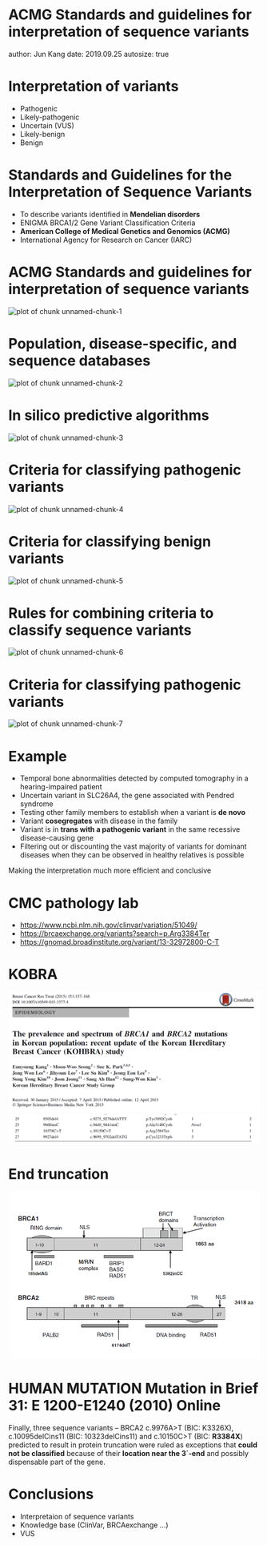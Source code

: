 ACMG Standards and guidelines for interpretation of sequence variants
========================================================
author: Jun Kang
date: 2019.09.25
autosize: true

Interpretation of variants
========================================================
* Pathogenic  
* Likely-pathogenic  
* Uncertain (VUS)  
* Likely-benign  
* Benign  

Standards and Guidelines for the Interpretation of Sequence Variants
========================================================
* To describe variants identified in **Mendelian disorders**  
* ENIGMA BRCA1/2 Gene Variant Classification Criteria
* **American College of Medical Genetics and Genomics (ACMG)**
* International Agency for Research on Cancer (IARC)

ACMG Standards and guidelines for interpretation of sequence variants
========================================================
![plot of chunk unnamed-chunk-1](https://media.nature.com/lw926/nature-assets/gim/journal/v17/n5/images/gim201530f1.jpeg)

Population, disease-specific, and sequence databases
=========================================================
![plot of chunk unnamed-chunk-2](https://media.nature.com/full/nature-assets/gim/journal/v17/n5/images/gim201530t1.jpeg)


In silico predictive algorithms
=========================================================
![plot of chunk unnamed-chunk-3](https://media.nature.com/full/nature-assets/gim/journal/v17/n5/images/gim201530t2.jpeg)

Criteria for classifying pathogenic variants
=========================================================
![plot of chunk unnamed-chunk-4](https://media.nature.com/full/nature-assets/gim/journal/v17/n5/images/gim201530t3.jpeg)

Criteria for classifying benign variants
=========================================================
![plot of chunk unnamed-chunk-5](https://media.nature.com/full/nature-assets/gim/journal/v17/n5/images/gim201530t3.jpeg)

Rules for combining criteria to classify sequence variants
=========================================================
![plot of chunk unnamed-chunk-6](https://media.nature.com/full/nature-assets/gim/journal/v17/n5/images/gim201530t4.jpeg)

Criteria for classifying pathogenic variants
=========================================================
![plot of chunk unnamed-chunk-7](https://media.nature.com/full/nature-assets/gim/journal/v17/n5/images/gim201530t5.jpeg)

Example
========================================================
* Temporal bone abnormalities detected by computed tomography in a hearing-impaired patient
* Uncertain variant in SLC26A4, the gene associated with Pendred syndrome
* Testing other family members to establish when a variant is **de novo**
* Variant **cosegregates** with disease in the family
* Variant is in **trans with a pathogenic variant** in the same recessive disease-causing gene
* Filtering out or discounting the vast majority of variants for dominant diseases when they can be observed in healthy relatives is possible

Making the interpretation much more efficient and conclusive

CMC pathology lab
=======================================================
* https://www.ncbi.nlm.nih.gov/clinvar/variation/51049/
* https://brcaexchange.org/variants?search=p.Arg3384Ter
* https://gnomad.broadinstitute.org/variant/13-32972800-C-T

KOBRA
=======================================================
![](KOBRA_head.png)
![](KOBRA.png)

End truncation
=======================================================
![](BRCA2.png)

HUMAN MUTATION Mutation in Brief 31: E 1200-E1240 (2010) Online
========================================================
Finally, three sequence variants – BRCA2 c.9976A>T (BIC: K3326X), c.10095delCins11 (BIC: 10323delCins11) and c.10150C>T (BIC: **R3384X**) predicted to result in protein truncation were ruled as exceptions that **could not be classified** because of their **location near the 3´-end** and possibly dispensable part of the gene.

Conclusions
========================================================
* Interpretaion of sequence variants
* Knowledge base (ClinVar, BRCAexchange ...)
* VUS  

